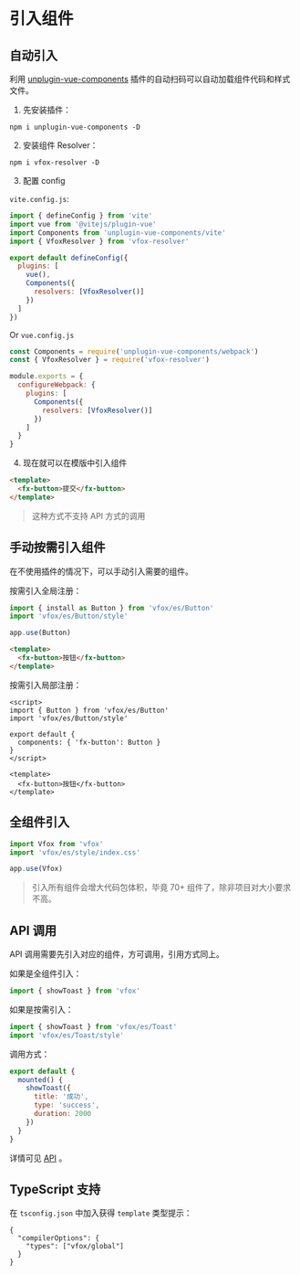 # 引入组件

## 自动引入

利用 [unplugin-vue-components](https://github.com/antfu/unplugin-vue-components) 插件的自动扫码可以自动加载组件代码和样式文件。

1. 先安装插件：

```
npm i unplugin-vue-components -D
```

2. 安装组件 Resolver：

```
npm i vfox-resolver -D
```

3. 配置 config

`vite.config.js`:

```JavaScript
import { defineConfig } from 'vite'
import vue from '@vitejs/plugin-vue'
import Components from 'unplugin-vue-components/vite'
import { VfoxResolver } from 'vfox-resolver'

export default defineConfig({
  plugins: [
    vue(),
    Components({
      resolvers: [VfoxResolver()]
    })
  ]
})
```

Or `vue.config.js`

```JavaScript
const Components = require('unplugin-vue-components/webpack')
const { VfoxResolver } = require('vfox-resolver')

module.exports = {
  configureWebpack: {
    plugins: [
      Components({
        resolvers: [VfoxResolver()]
      })
    ]
  }
}
```

4. 现在就可以在模版中引入组件

```HTML
<template>
  <fx-button>提交</fx-button>
</template>
```

> 这种方式不支持 API 方式的调用

## 手动按需引入组件

在不使用插件的情况下，可以手动引入需要的组件。

按需引入全局注册：

```JavaScript
import { install as Button } from 'vfox/es/Button'
import 'vfox/es/Button/style'

app.use(Button)
```

```HTML
<template>
  <fx-button>按钮</fx-button>
</template>
```

按需引入局部注册：

```Vue
<script>
import { Button } from 'vfox/es/Button'
import 'vfox/es/Button/style'

export default {
  components: { 'fx-button': Button }
}
</script>

<template>
  <fx-button>按钮</fx-button>
</template>
```

## 全组件引入

```JavaScript
import Vfox from 'vfox'
import 'vfox/es/style/index.css'

app.use(Vfox)
```

> 引入所有组件会增大代码包体积，毕竟 70+ 组件了，除非项目对大小要求不高。

## API 调用

API 调用需要先引入对应的组件，方可调用，引用方式同上。

如果是全组件引入：

```JavaScript
import { showToast } from 'vfox'
```

如果是按需引入：

```JavaScript
import { showToast } from 'vfox/es/Toast'
import 'vfox/es/Toast/style'
```

调用方式：

```JavaScript
export default {
  mounted() {
    showToast({
      title: '成功',
      type: 'success',
      duration: 2000
    })
  }
}
```

详情可见 [API](../apis/Toast.md) 。

## TypeScript 支持

在 `tsconfig.json` 中加入获得 `template` 类型提示：

```
{
  "compilerOptions": {
    "types": ["vfox/global"]
  }
}
```

